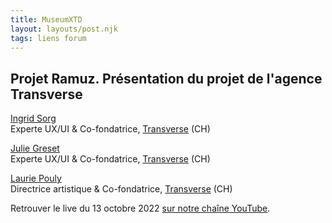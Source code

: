 ```yaml
---
title: MuseumXTD  
layout: layouts/post.njk  
tags: liens forum 
---
```

## Projet Ramuz. Présentation du projet de l'agence Transverse

[Ingrid Sorg](https://www.linkedin.com/in/ingridsorg/?originalSubdomain=ch)   
Experte UX/UI & Co-fondatrice, [Transverse](https://transverse.ch/) (CH)

[Julie Greset](https://www.linkedin.com/in/juliegreset/?originalSubdomain=ch)  
Experte UX/UI & Co-fondatrice, [Transverse](https://transverse.ch/) (CH)

[Laurie Pouly](https://www.linkedin.com/in/lauriepouly/?originalSubdomain=ch)   
Directrice artistique & Co-fondatrice, [Transverse](https://transverse.ch/) (CH)

   
Retrouver le live du 13 octobre 2022 [sur notre chaîne YouTube](https://www.youtube.com/channel/UCTZJM5WsXDkH8QgMdACUNyw).  